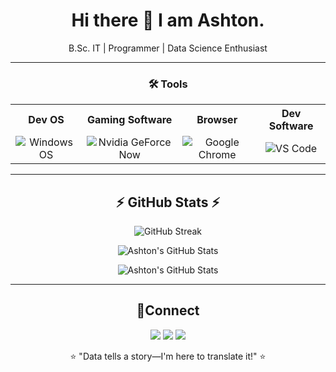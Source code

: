 <div align="center">
    <h1>Hi there 👋 I am Ashton.</h1>
    <p>B.Sc. IT | Programmer | Data Science Enthusiast</p>
</div>

<hr>

<div align="center">
    <h3 id="tools">🛠 Tools</h3>
    <table>
        <tr>
            <th>Dev OS</th>
            <th>Gaming Software</th>
            <th>Browser</th>
            <th>Dev Software</th>
        </tr>
        <tr>
            <td align="center">
                <img alt="Windows OS" src="https://img.shields.io/badge/Windows_OS-grey?style=for-the-badge&logo=windows">
            </td>
            <td align="center">
                <img alt="Nvidia GeForce Now" src="https://img.shields.io/badge/Nvidia_GeForce_Now-green?style=for-the-badge&logo=nvidia">
            </td>
            <td align="center">
                <img alt="Google Chrome" src="https://img.shields.io/badge/Google_Chrome-FFD700?style=for-the-badge&logo=googlechrome">
            </td>
            <td align="center">
                <img alt="VS Code" src="https://img.shields.io/badge/VS_Code-blue?style=for-the-badge&logo=visualstudiocode">
            </td>
        </tr>
    </table>
</div>

<hr>

<div align="center" id="github-stats">
    <h2>⚡ GitHub Stats ⚡</h2>
        <p align="center">
            <img src="https://github-readme-streak-stats.herokuapp.com?user=ashtonx24&theme=gruvbox" alt="GitHub Streak">
        </p>
        <p align="center">
            <img src="https://github-readme-stats.vercel.app/api?username=ashtonx24&show_icons=true&bg_color=151515&title_color=fb4362&icon_color=fb4362&text_bold=false&text_color=9e9e9e" alt="Ashton's GitHub Stats">
        </p>
        <p align="center">
            <img src="https://github-readme-stats.vercel.app/api/top-langs?username=ashtonx24&layout=compact&theme=gruvbox" alt="Ashton's GitHub Stats">
        </p>
    </div>
    <hr>
    <div align="center">
        <h2>📡Connect</h2>
        <p align="center">
            <a href="https://www.linkedin.com/in/ashar-chougle-a23224289/"><img src="https://img.shields.io/badge/LinkedIn-blue?style=for-the-badge&logo=linkedin" /></a>
            <a href="https://www.instagram.com/ashton_x24"><img src="https://img.shields.io/badge/Instagram-%23E4405F.svg?style=for-the-badge&logo=Instagram&logoColor=white" /></a>
            <a href="mailto:asharc789@gmail.com"><img src="https://img.shields.io/badge/Email-red?style=for-the-badge&logo=gmail&logoColor=white" /></a>
        </p>
</div>
<div align="center">
    <p>⭐️ "Data tells a story—I'm here to translate it!" ⭐️</p>
</div>
